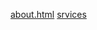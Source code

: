 [about.html](file:///C:/Users/hegyi.peter.andras/Desktop/03.21/about.html)
[srvices](file:///C:/Users/hegyi.peter.andras/Desktop/03.21/services.html)
